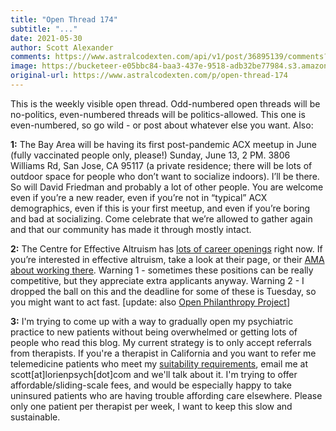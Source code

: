 ```yaml
---
title: "Open Thread 174"
subtitle: "..."
date: 2021-05-30
author: Scott Alexander
comments: https://www.astralcodexten.com/api/v1/post/36895139/comments?&all_comments=true
image: https://bucketeer-e05bbc84-baa3-437e-9518-adb32be77984.s3.amazonaws.com/public/images/3962665c-a4a6-4bee-b97c-4036d8667cac_496x341.png
original-url: https://www.astralcodexten.com/p/open-thread-174
---
```

This is the weekly visible open thread. Odd-numbered open threads will be no-politics, even-numbered threads will be politics-allowed. This one is even-numbered, so go wild - or post about whatever else you want. Also:

**1:** The Bay Area will be having its first post-pandemic ACX meetup in June (fully vaccinated people only, please!) Sunday, June 13, 2 PM. 3806 Williams Rd, San Jose, CA 95117 (a private residence; there will be lots of outdoor space for people who don’t want to socialize indoors). I’ll be there. So will David Friedman and probably a lot of other people. You are welcome even if you’re a new reader, even if you’re not in “typical” ACX demographics, even if this is your first meetup, and even if you’re boring and bad at socializing. Come celebrate that we’re allowed to gather again and that our community has made it through mostly intact.

**2:** The Centre for Effective Altruism has [lots of career openings](https://www.centreforeffectivealtruism.org/careers/) right now. If you’re interested in effective altruism, take a look at their page, or their [AMA about working there](https://forum.effectivealtruism.org/posts/ix7vL3P8apY5uJnBc/ama-working-at-the-centre-for-effective-altruism). Warning 1 - sometimes these positions can be really competitive, but they appreciate extra applicants anyway. Warning 2 - I dropped the ball on this and the deadline for some of these is Tuesday, so you might want to act fast. [update: also [Open Philanthropy Project](https://www.openphilanthropy.org/get-involved/working-at-open-phil#open-positions)]

**3:** I'm trying to come up with a way to gradually open my psychiatric practice to new patients without being overwhelmed or getting lots of people who read this blog. My current strategy is to only accept referrals from therapists. If you're a therapist in California and you want to refer me telemedicine patients who meet my [suitability requirements](https://lorienpsych.com/new-patient-suitability-criteria/), email me at scott[at]lorienpsych[dot]com and we'll talk about it. I'm trying to offer affordable/sliding-scale fees, and would be especially happy to take uninsured patients who are having trouble affording care elsewhere. Please only one patient per therapist per week, I want to keep this slow and sustainable.
